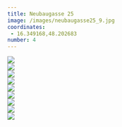 ```yaml
---
title: Neubaugasse 25
image: /images/neubaugasse25_9.jpg
coordinates:
 - 16.349168,48.202683
number: 4
---
```



<div class="photos">
<div class="cell"><img src="https://csvuh86c.cloudimg.io/s/width/1200/http://kseniadisterhof.github.io{{site.url}}/images/neubaugasse25_1.jpg" ></div>
<div class="cell"><img src="https://csvuh86c.cloudimg.io/s/width/1200/http://kseniadisterhof.github.io{{site.url}}/images/neubaugasse25_2.jpg" ></div>
<div class="cell"><img src="https://csvuh86c.cloudimg.io/s/width/1200/http://kseniadisterhof.github.io{{site.url}}/images/neubaugasse25_3.jpg" ></div>
<div class="cell"><img src="https://csvuh86c.cloudimg.io/s/width/1200/http://kseniadisterhof.github.io{{site.url}}/images/neubaugasse25_4.jpg" ></div>
<div class="cell"><img src="https://csvuh86c.cloudimg.io/s/width/1200/http://kseniadisterhof.github.io{{site.url}}/images/neubaugasse25_5.jpg" ></div>
<div class="cell"><img src="https://csvuh86c.cloudimg.io/s/width/1200/http://kseniadisterhof.github.io{{site.url}}/images/neubaugasse25_6.jpg" ></div>
<div class="cell"><img src="https://csvuh86c.cloudimg.io/s/width/1200/http://kseniadisterhof.github.io{{site.url}}/images/neubaugasse25_7.jpg" ></div>
<div class="cell"><img src="https://csvuh86c.cloudimg.io/s/width/1200/http://kseniadisterhof.github.io{{site.url}}/images/neubaugasse25_8.jpg" ></div>
<div class="cell"><img src="https://csvuh86c.cloudimg.io/s/width/1200/http://kseniadisterhof.github.io{{site.url}}/images/neubaugasse25_9.jpg" ></div>


</div>
